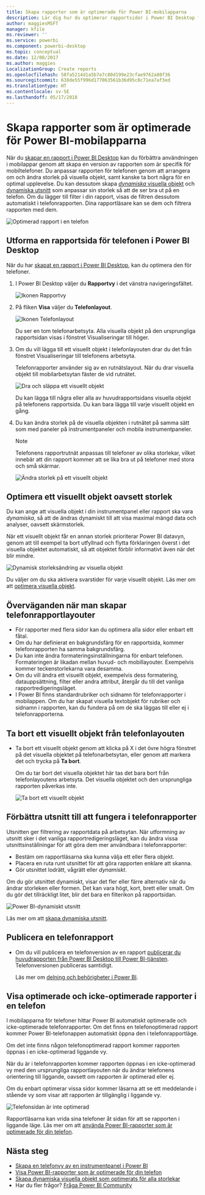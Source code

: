 ```yaml
---
title: Skapa rapporter som är optimerade för Power BI-mobilapparna
description: Lär dig hur du optimerar rapportsidor i Power BI Desktop för Power BI-telefonapparna.
author: maggiesMSFT
manager: kfile
ms.reviewer: ''
ms.service: powerbi
ms.component: powerbi-desktop
ms.topic: conceptual
ms.date: 12/08/2017
ms.author: maggies
LocalizationGroup: Create reports
ms.openlocfilehash: 58fa5214d1a5b7e7c80d199e23cfae9762a80f36
ms.sourcegitcommit: 638de55f996d177063561b36d95c8c71ea7af3ed
ms.translationtype: HT
ms.contentlocale: sv-SE
ms.lasthandoff: 05/17/2018
---
```

# <a name="create-reports-optimized-for-the-power-bi-phone-apps"></a>Skapa rapporter som är optimerade för Power BI-mobilapparna
När du [skapar en rapport i Power BI Desktop](desktop-report-view.md) kan du förbättra användningen i mobilappar genom att skapa en version av rapporten som är specifik för mobiltelefoner. Du anpassar rapporten för telefonen genom att arrangera om och ändra storlek på visuella objekt, samt kanske ta bort några för en optimal upplevelse. Du kan dessutom skapa [*dynamiska* visuella objekt](#optimize-a-visual-for-any-size) och [dynamiska utsnitt](#enhance-slicers-to-to-work-well-in-phone-reports) som anpassar sin storlek så att de ser bra ut på en telefon. Om du lägger till filter i din rapport, visas de filtren dessutom automatiskt i telefonrapporten. Dina rapportläsare kan se dem och filtrera rapporten med dem.

![Optimerad rapport i en telefon](media/desktop-create-phone-report/07-power-bi-phone-report-portrait.png)

## <a name="lay-out-a-report-page-for-the-phone-in-power-bi-desktop"></a>Utforma en rapportsida för telefonen i Power BI Desktop
När du har [skapat en rapport i Power BI Desktop](desktop-report-view.md), kan du optimera den för telefoner.

1. I Power BI Desktop väljer du **Rapportvy** i det vänstra navigeringsfältet.
   
    ![Ikonen Rapportvy](media/desktop-create-phone-report/pbi_reportviewinpbidesigner_changeview.png)
2. På fliken **Visa** väljer du **Telefonlayout**.  
   
    ![Ikonen Telefonlayout](media/desktop-create-phone-report/power-bi-phone-layout-icon.png)
   
    Du ser en tom telefonarbetsyta. Alla visuella objekt på den ursprungliga rapportsidan visas i fönstret Visualiseringar till höger.
3. Om du vill lägga till ett visuellt objekt i telefonlayouten drar du det från fönstret Visualiseringar till telefonens arbetsyta.
   
    Telefonrapporter använder sig av en rutnätslayout. När du drar visuella objekt till mobilarbetsytan fäster de vid rutnätet.
   
    ![Dra och släppa ett visuellt objekt](media/desktop-create-phone-report/02_dragging_and_droping_a_vis.gif)
   
    Du kan lägga till några eller alla av huvudrapportsidans visuella objekt på telefonens rapportsida. Du kan bara lägga till varje visuellt objekt en gång.
4. Du kan ändra storlek på de visuella objekten i rutnätet på samma sätt som med paneler på instrumentpaneler och mobila instrumentpaneler.
   
   > [!NOTE]
   > Telefonens rapportrutnät anpassas till telefoner av olika storlekar, vilket innebär att din rapport kommer att se lika bra ut på telefoner med stora och små skärmar.
   > 
   > 
   
   ![Ändra storlek på ett visuellt objekt](media/desktop-create-phone-report/03_resizing_a_viz_to_grid.gif)

## <a name="optimize-a-visual-for-any-size"></a>Optimera ett visuellt objekt oavsett storlek
Du kan ange att visuella objekt i din instrumentpanel eller rapport ska vara *dynamiska*, så att de ändras dynamiskt till att visa maximal mängd data och analyser, oavsett skärmstorlek. 

När ett visuellt objekt får en annan storlek prioriterar Power BI datavyn, genom att till exempel ta bort utfyllnad och flytta förklaringen överst i det visuella objektet automatiskt, så att objektet förblir informativt även när det blir mindre.

![Dynamisk storleksändring av visuella objekt](media/desktop-create-phone-report/power-bi-responsive-visual.gif)

Du väljer om du ska aktivera svarstider för varje visuellt objekt. Läs mer om att [optimera visuella objekt](desktop-create-responsive-visuals.md).

## <a name="considerations-when-creating-phone-report-layouts"></a>Överväganden när man skapar telefonrapportlayouter
* För rapporter med flera sidor kan du optimera alla sidor eller enbart ett fåtal. 
* Om du har definierat en bakgrundsfärg för en rapportsida, kommer telefonrapporten ha samma bakgrundsfärg.
* Du kan inte ändra formateringsinställningarna för enbart telefonen. Formateringen är likadan mellan huvud- och mobillayouter. Exempelvis kommer teckenstorlekarna vara desamma.
* Om du vill ändra ett visuellt objekt, exempelvis dess formatering, datauppsättning, filter eller andra attribut, återgår du till det vanliga rapportredigeringsläget.
* I Power BI finns standardrubriker och sidnamn för telefonrapporter i mobilappen. Om du har skapat visuella textobjekt för rubriker och sidnamn i rapporten, kan du fundera på om de ska läggas till eller ej i telefonrapporterna.     

## <a name="remove-a-visual-from-the-phone-layout"></a>Ta bort ett visuellt objekt från telefonlayouten
* Ta bort ett visuellt objekt genom att klicka på X i det övre högra fönstret på det visuella objektet på telefonarbetsytan, eller genom att markera det och trycka på **Ta bort**.
  
   Om du tar bort det visuella objektet här tas det bara bort från telefonlayoutens arbetsyta. Det visuella objektet och den ursprungliga rapporten påverkas inte.
  
   ![Ta bort ett visuellt objekt](media/desktop-create-phone-report/05_removing_a_vis.gif)

## <a name="enhance-slicers-to-to-work-well-in-phone-reports"></a>Förbättra utsnitt till att fungera i telefonrapporter
Utsnitten ger filtrering av rapportdata på arbetsytan. När utformning av utsnitt sker i det vanliga rapportredigeringsläget, kan du ändra vissa utsnittsinställningar för att göra dem mer användbara i telefonrapporter:

* Bestäm om rapportläsarna ska kunna välja ett eller flera objekt.
* Placera en ruta runt utsnittet för att göra rapporten enklare att skanna.
* Gör utsnittet lodrätt, vågrätt eller *dynamiskt*. 

Om du gör utsnittet dynamiskt, visar det fler eller färre alternativ när du ändrar storleken eller formen. Det kan vara högt, kort, brett eller smalt. Om du gör det tillräckligt litet, blir det bara en filterikon på rapportsidan. 

![Power BI-dynamiskt utsnitt](media/desktop-create-phone-report/power-bi-slicer-2-rows.png)

Läs mer om att [skapa dynamiska utsnitt](power-bi-slicer-filter-responsive.md).

## <a name="publish-a-phone-report"></a>Publicera en telefonrapport
* Om du vill publicera en telefonversion av en rapport [publicerar du huvudrapporten från Power BI Desktop till Power BI-tjänsten](desktop-upload-desktop-files.md). Telefonversionen publiceras samtidigt.
  
    Läs mer om [delning och behörigheter i Power BI](service-how-to-collaborate-distribute-dashboards-reports.md).

## <a name="view-optimized-and-unoptimized-reports-on-a-phone"></a>Visa optimerade och icke-optimerade rapporter i en telefon
I mobilapparna för telefoner hittar Power BI automatiskt optimerade och icke-optimerade telefonrapporter. Om det finns en telefonoptimerad rapport kommer Power BI-telefonappen automatiskt öppna den i telefonrapportläge.

Om det inte finns någon telefonoptimerad rapport kommer rapporten öppnas i en icke-optimerad liggande vy.  

När du är i telefonrapporten kommer rapporten öppnas i en icke-optimerad vy med den ursprungliga rapportlayouten när du ändrar telefonens orientering till liggande, oavsett om rapporten är optimerad eller ej.

Om du enbart optimerar vissa sidor kommer läsarna att se ett meddelande i stående vy som visar att rapporten är tillgänglig i liggande vy.

![Telefonsidan är inte optimerad](media/desktop-create-phone-report/06-power-bi-phone-report-page-not-optimized.png)

Rapportläsarna kan vrida sina telefoner åt sidan för att se rapporten i liggande läge. Läs mer om att [använda Power BI-rapporter som är optimerade för din telefon](mobile-apps-view-phone-report.md).

## <a name="next-steps"></a>Nästa steg
* [Skapa en telefonvy av en instrumentpanel i Power BI](service-create-dashboard-mobile-phone-view.md)
* [Visa Power BI-rapporter som är optimerade för din telefon](mobile-apps-view-phone-report.md)
* [Skapa dynamiska visuella objekt som optimerats för alla storlekar](desktop-create-responsive-visuals.md)
* Har du fler frågor? [Fråga Power BI Community](http://community.powerbi.com/)

